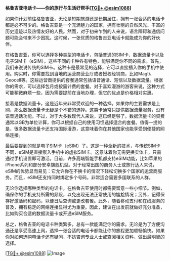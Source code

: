 **格鲁吉亚电话卡——你的旅行与生活好帮手[[TG💪+ @esim1088](https://t.me/s/esim1088)]**

如果你计划前往格鲁吉亚，无论是短期旅游还是长期居住，拥有一张合适的电话卡都是必不可少的。格鲁吉亚是一个充满魅力的国家，拥有壮丽的自然风光、丰富的历史遗迹以及热情友好的人民。然而，对于初来乍到的人来说，语言障碍和通信问题可能会带来不少困扰。这时候，一张优质的格鲁吉亚电话卡就能成为你的好伙伴。

在格鲁吉亚，你可以选择多种类型的电话卡，包括普通的SIM卡、数据流量卡以及电子SIM卡（eSIM）。这些不同的卡种各有特色，能够满足你不同的需求。首先，我们来说说传统的SIM卡。这种卡是最常见的选择，它可以直接插入你的手机中使用。购买时，你需要找到当地的运营商营业厅或者授权经销商，比如Magti、Geocell等。这些运营商提供的套餐通常包括语音通话、短信以及数据流量。根据你的需求，可以选择包月或按需计费的套餐。对于喜欢漫游的游客来说，这种方式可能稍微麻烦一些，因为需要提前在当地办理，但它的优点是价格相对实惠。

接着是数据流量卡，这是近年来非常受欢迎的一种选择。如果你的主要需求是上网，那么数据流量卡无疑是个不错的选择。这类卡通常只提供数据流量服务，没有语音通话功能。不过，对于大多数现代人来说，这已经足够了。数据流量卡的资费通常以GB为单位计算，你可以根据自己的使用习惯选择适合的套餐。值得一提的是，很多数据流量卡还支持国际漫游，这意味着你在其他国家也能享受到便捷的网络连接。

最后要提到的就是电子SIM卡（eSIM）了。这是一种全新的技术，与传统SIM卡不同，eSIM是直接嵌入手机中的虚拟SIM卡。这意味着你无需更换实体卡，只需通过手机设置即可激活。目前，许多高端智能手机都支持eSIM功能，比如苹果的iPhone系列和部分安卓旗舰机型。对于经常出国的商务人士或旅行达人来说，eSIM的优势显而易见：它允许你在不换卡的情况下轻松切换多个国家的运营商服务。而且，eSIM还支持同时绑定多个号码，非常适合需要多国联系的人群。

无论你选择哪种类型的电话卡，在格鲁吉亚使用时都需要留意一些小细节。例如，确保你的手机支持所需的频段，以免出现无法正常使用的尴尬情况；另外，记得保存好激活码和密码，以便日后查询或更改套餐。此外，随着移动支付和在线服务的普及，拥有稳定的网络连接显得尤为重要。因此，建议在出发前就做好充分准备，比如购买合适的数据流量卡或开通eSIM服务。

总之，格鲁吉亚的电话卡种类繁多，总有一款能满足你的需求。无论是为了方便沟通还是享受高速上网，选择一张合适的电话卡都能让你的旅程更加顺畅愉快。如果你对如何选购电话卡还有疑问，不妨咨询专业人士或查阅相关资料，做出最明智的选择。

[[TG💪+ @esim1088](https://t.me/s/esim1088)] ![Image](https://i.postimg.cc/4NQfJmqS/Snipaste-2025-05-13-00-14-12.png)